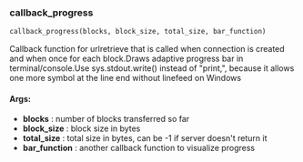 

### callback_progress
```python
callback_progress(blocks, block_size, total_size, bar_function)
```
Callback function for urlretrieve that is called when connection is created and when once for each block.Draws adaptive progress bar in terminal/console.Use sys.stdout.write() instead of "print,", because it allows one more symbol at the line end without linefeed on Windows

#### Args:

* **blocks** :  number of blocks transferred so far
* **block_size** :  block size in bytes
* **total_size** :  total size in bytes, can be -1 if server doesn't return it
* **bar_function** :  another callback function to visualize progress